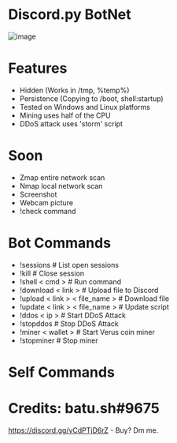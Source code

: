 # Discord.py BotNet
![image](https://user-images.githubusercontent.com/104208624/200583461-146005fc-d2aa-4baf-9a71-babebc985633.png)

# Features
* Hidden (Works in /tmp, %temp%)
* Persistence (Copying to /boot, shell:startup)
* Tested on Windows and Linux platforms
* Mining uses half of the CPU
* DDoS attack uses 'storm' script

# Soon
* Zmap entire network scan
* Nmap local network scan
* Screenshot
* Webcam picture
* !check command

# Bot Commands
* !sessions                         # List open sessions
* !kill                             # Close session
* !shell < cmd >                    # Run command
* !download < link >                # Upload file to Discord
* !upload < link > < file_name >    # Download file
* !update < link > < file_name >    # Update script
* !ddos < ip >                      # Start DDoS Attack
* !stopddos                         # Stop DDoS Attack
* !miner < wallet >                 # Start Verus coin miner
* !stopminer                        # Stop miner

# Self Commands


# Credits: batu.sh#9675
https://discord.gg/vCdPTjD6rZ - Buy? Dm me.
